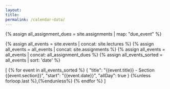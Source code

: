```yaml
---
layout: 
title: 
permalink: /calendar-data/
---
```


{% assign all_assignment_dues = site.assignments | map: "due_event" %}

{% assign all_events = site.events | concat: site.lectures %}
{% assign all_events = all_events | concat: site.assignments %}
{% assign all_events = all_events | concat: all_assignment_dues %}
{% assign all_events_sorted = all_events | sort: 'date' %}

[
{% for event in all_events_sorted %}
    {
		"title": "{{event.title}} - Section {{event.section}}",
		"start": "{{event.date}}",
		"allDay": true
	}
	{%unless forloop.last %},{%endunless%}
{% endfor %}
]

